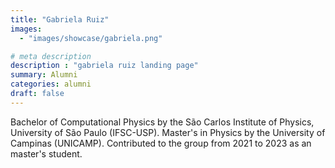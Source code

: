 ```yaml
---
title: "Gabriela Ruiz"
images: 
  - "images/showcase/gabriela.png"

# meta description
description : "gabriela ruiz landing page"
summary: Alumni
categories: alumni
draft: false
---
```

Bachelor of Computational Physics by the São Carlos Institute of Physics, University of São Paulo (IFSC-USP). Master's in Physics by the University of Campinas (UNICAMP). Contributed to the group from 2021 to 2023 as an master's student.
